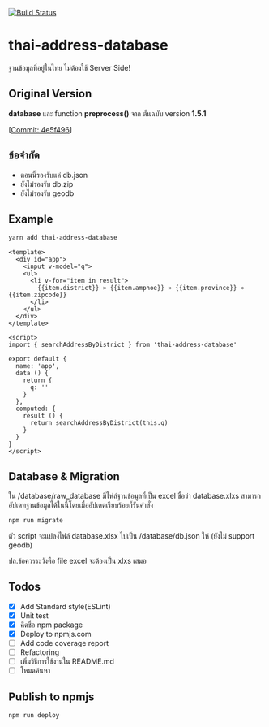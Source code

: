 [![Build Status](https://travis-ci.org/Sellsuki/thai-address-database.svg?branch=master)](https://travis-ci.org/Sellsuki/thai-address-database)

# thai-address-database

ฐานข้อมูลที่อยู่ในไทย ไม่ต้องใช้ Server Side!

## Original Version

**database** และ function **preprocess()** จาก ตั้นฉบับ version **1.5.1**

[[Commit: 4e5f496](https://github.com/earthchie/jquery.Thailand.js/commit/4e5f496f5db064bf56c163514167796816d9e357)]

## ข้อจำกัด

* ตอนนี้รองรับแค่ db.json
* ยังไม่รองรับ db.zip
* ยังไม่รองรับ geodb

## Example

```bash
yarn add thai-address-database
```

```vue
<template>
  <div id="app">
    <input v-model="q">
    <ul>
      <li v-for="item in result">
        {{item.district}} » {{item.amphoe}} » {{item.province}} » {{item.zipcode}}
      </li>
    </ul>
  </div>
</template>

<script>
import { searchAddressByDistrict } from 'thai-address-database'

export default {
  name: 'app',
  data () {
    return {
      q: ''
    }
  },
  computed: {
    result () {
      return searchAddressByDistrict(this.q)
    }
  }
}
</script>
```

## Database & Migration
ใน /database/raw_database มีไฟล์ฐานข้อมูลที่เป็น excel ชื่อว่า database.xlxs สามารถอัปเดทฐานข้อมูลได้ในนี้โดยเมื่ออัปเดตเรียบร้อยก็รันคำสั่ง

```bash
npm run migrate
```

ตัว script จะแปลงไฟล์ database.xlsx ไปเป็น /database/db.json ให้ (ยังไม่ support geodb)

ปล.ข้อควรระวังคือ file excel จะต้องเป็น xlxs เสมอ

## Todos

* [x] Add Standard style(ESLint)
* [x] Unit test
* [x] คิดชื่อ npm package
* [x] Deploy to npmjs.com
* [ ] Add code coverage report
* [ ] Refactoring
* [ ] เพิ่มวิธีการใช้งานใน README.md
* [ ] โหมดค้นหา

## Publish to npmjs

```bash
npm run deploy
```
